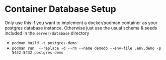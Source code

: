 # Container Database Setup

Only use this if you want to implement a docker/podman container as your postgres database instance.  Otherwise just use the usual schema & seeds included in the `server/database` directory


- `podman build -t postgres-demo .`
- `podman run  --replace -d --rm --name demodb --env-file .env.demo -p 5432:5432 postgres-demo`

